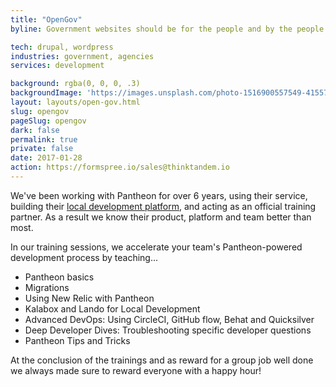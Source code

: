 ```yaml
---
title: "OpenGov"
byline: Government websites should be for the people and by the people. That's why we built OpenGov.

tech: drupal, wordpress
industries: government, agencies
services: development

background: rgba(0, 0, 0, .3)
backgroundImage: 'https://images.unsplash.com/photo-1516900557549-41557d405adf?ixlib=rb-0.3.5&ixid=eyJhcHBfaWQiOjEyMDd9&s=37ce8d2df7af4e098e263febe2868398&auto=format&fit=crop&w=2000&q=80'
layout: layouts/open-gov.html
slug: opengov
pageSlug: opengov
dark: false
permalink: true
private: false
date: 2017-01-28
action: https://formspree.io/sales@thinktandem.io
---
```

We've been working with Pantheon for over 6 years, using their service, building their <a href="./case-studies/pantheon-kalabox.md">local development platform</a>, and acting as an official training partner. As a result we know their product, platform and team better than most.

In our training sessions, we accelerate your team's Pantheon-powered development process by teaching...


* Pantheon basics
* Migrations
* Using New Relic with Pantheon
* Kalabox and Lando for Local Development
* Advanced DevOps: Using CircleCI, GitHub flow, Behat and Quicksilver
* Deep Developer Dives: Troubleshooting specific developer questions
* Pantheon Tips and Tricks

At the conclusion of the trainings and as reward for a group job well done we always made sure to reward everyone with a happy hour!
